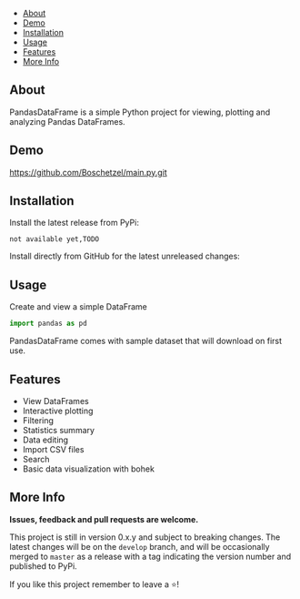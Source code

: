 - [About](#about)
- [Demo](#demo)
- [Installation](#installation)
- [Usage](#usage)
- [Features](#features)
- [More Info](#more-info)

## About

PandasDataFrame is a simple Python project for  viewing, plotting and analyzing Pandas DataFrames.

## Demo

https://github.com/Boschetzel/main.py.git

## Installation

Install the latest release from PyPi:

```shell
not available yet,TODO
```

Install directly from GitHub for the latest unreleased changes:


## Usage

Create and view a simple DataFrame

```python
import pandas as pd

```

PandasDataFrame comes with sample dataset that will download on first use. 


## Features

- View DataFrames 
- Interactive plotting
- Filtering
- Statistics summary
- Data editing 
- Import CSV files 
- Search 
- Basic data visualization with bohek

## More Info

**Issues, feedback and pull requests are welcome.**

This project is still in version 0.x.y and subject to breaking changes. The latest changes will be on the `develop` branch, and will be occasionally merged to `master` as a release with a tag indicating the version number and published to PyPi.

If you like this project remember to leave a ⭐! 
